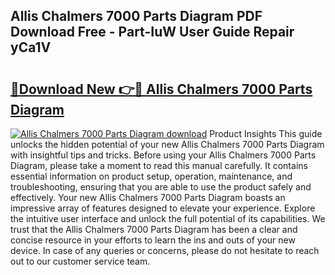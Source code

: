 ## Allis Chalmers 7000 Parts Diagram PDF Download Free - Part-IuW User Guide Repair yCa1V

# <h2><a href="http://dfs0cy.blite.top/?on=Allis+Chalmers+7000+Parts+Diagram">🔗Download New 👉🔴 Allis Chalmers 7000 Parts Diagram</a></h2>

[![Allis Chalmers 7000 Parts Diagram download](https://i.imgur.com/lujVjoI.png)](http://dfs0cy.blite.top/?on=Allis+Chalmers+7000+Parts+Diagram)
Product Insights This guide unlocks the hidden potential of your new Allis Chalmers 7000 Parts Diagram with insightful tips and tricks. Before using your Allis Chalmers 7000 Parts Diagram, please take a moment to read this manual carefully. It contains essential information on product setup, operation, maintenance, and troubleshooting, ensuring that you are able to use the product safely and effectively. Your new Allis Chalmers 7000 Parts Diagram boasts an impressive array of features designed to elevate your experience. Explore the intuitive user interface and unlock the full potential of its capabilities. We trust that the Allis Chalmers 7000 Parts Diagram has been a clear and concise resource in your efforts to learn the ins and outs of your new device. In case of any queries or concerns, please do not hesitate to reach out to our customer service team.
